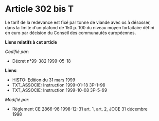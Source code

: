 # Article 302 bis T

Le tarif de la redevance est fixé par tonne de viande avec os à désosser, dans la limite d'un plafond de 150 p. 100 du niveau
moyen forfaitaire défini en euro par décision du Conseil des communautés européennes.

**Liens relatifs à cet article**

_Codifié par_:

  - Décret n°99-382 1999-05-18

**Liens**:

  - HISTO: Edition du 31 mars 1999
  - TXT_ASSOCIE: Instruction 1999-01-18 3P-1-99
  - TXT_ASSOCIE: Instruction 1999-10-08 3P-5-99

_Modifié par_:

  - Règlement CE 2866-98 1998-12-31 art. 1, art. 2, JOCE 31 décembre 1998
